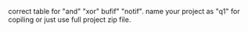 correct table for "and" "xor" bufif" "notif". name your project as "q1" for copiling or just use full project zip file.
